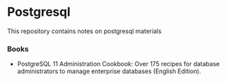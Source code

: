 # Postgresql

This repository contains notes on postgresql materials

### Books
* PostgreSQL 11 Administration Cookbook: Over 175 recipes for database administrators to manage enterprise databases (English Edition).
